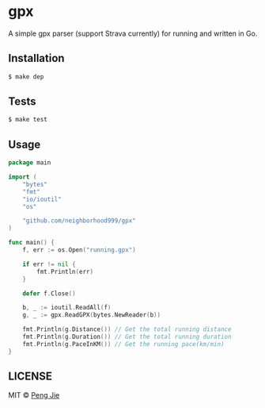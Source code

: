 # gpx

A simple gpx parser (support Strava currently) for running and written in Go.

## Installation

```sh
$ make dep
```

## Tests

```sh
$ make test
```

## Usage

```go
package main

import (
	"bytes"
	"fmt"
	"io/ioutil"
	"os"

	"github.com/neighborhood999/gpx"
)

func main() {
	f, err := os.Open("running.gpx")

	if err != nil {
		fmt.Println(err)
	}

	defer f.Close()

	b, _ := ioutil.ReadAll(f)
	g, _ := gpx.ReadGPX(bytes.NewReader(b))

	fmt.Println(g.Distance()) // Get the total running distance
	fmt.Println(g.Duration()) // Get the total running duration
	fmt.Println(g.PaceInKM()) // Get the running pace(km/min)
}
```

## LICENSE

MIT © [Peng Jie](https://github.com/neighborhood999/)
